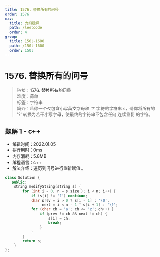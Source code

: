 ```yaml
---
title: 1576. 替换所有的问号
order: 1576
nav:
  title: 力扣题解
  path: /leetcode
  order: 4
group:
  title: 1501-1600
  path: /1501-1600
  order: 1501
---
```


# 1576. 替换所有的问号

> 链接：[1576. 替换所有的问号](https://leetcode-cn.com/problems/replace-all-s-to-avoid-consecutive-repeating-characters/)  
> 难度：简单  
> 标签：字符串  
> 简介：给你一个仅包含小写英文字母和 '?' 字符的字符串 s，请你将所有的 '?' 转换为若干小写字母，使最终的字符串不包含任何 连续重复 的字符。

## 题解 1 - c++

- 编辑时间：2022.01.05
- 执行用时：0ms
- 内存消耗：5.8MB
- 编程语言：c++
- 解法介绍：遍历到问号进行重新赋值 。

```cpp
class Solution {
   public:
    string modifyString(string s) {
        for (int i = 0, n = s.size(); i < n; i++) {
            if (s[i] != '?') continue;
            char prev = i > 0 ? s[i - 1] : '\0',
                 next = i < n - 1 ? s[i + 1] : '\0';
            for (char ch = 'a'; ch <= 'z'; ch++) {
                if (prev != ch && next != ch) {
                    s[i] = ch;
                    break;
                }
            }
        }
        return s;
    }
};
```
